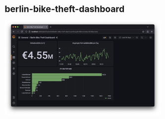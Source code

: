 # berlin-bike-theft-dashboard

<p align="center">
<img width="891" alt="" src="/assets/images/screenshot_dashboard.png">
</p>